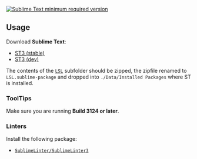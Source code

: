 [![Sublime Text minimum required version](https://img.shields.io/badge/Sublime%20Text-Build%203124+-orange.svg?style=flat-square)](https://www.sublimetext.com)

## Usage

Download **Sublime Text**:

* [ST3 (stable)](https://www.sublimetext.com/3)
* [ST3 (dev)](https://www.sublimetext.com/3dev)

The contents of the [`LSL`](LSL) subfolder should be zipped, the zipfile renamed to `LSL.sublime-package` and dropped into `./Data/Installed Packages` where ST is installed.

### ToolTips

Make sure you are running **Build 3124 or later**.

### Linters

Install the following package:

* [`SublimeLinter/SublimeLinter3`](https://github.com/SublimeLinter/SublimeLinter3)
